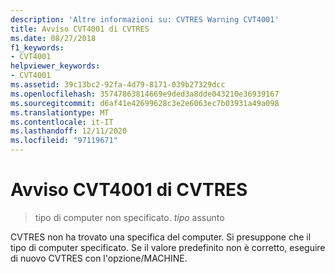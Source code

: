 ```yaml
---
description: 'Altre informazioni su: CVTRES Warning CVT4001'
title: Avviso CVT4001 di CVTRES
ms.date: 08/27/2018
f1_keywords:
- CVT4001
helpviewer_keywords:
- CVT4001
ms.assetid: 39c13bc2-92fa-4d79-8171-039b27329dcc
ms.openlocfilehash: 35747863814669e9ded3a8dde043210e36939167
ms.sourcegitcommit: d6af41e42699628c3e2e6063ec7b03931a49a098
ms.translationtype: MT
ms.contentlocale: it-IT
ms.lasthandoff: 12/11/2020
ms.locfileid: "97119671"
---
```

# <a name="cvtres-warning-cvt4001"></a>Avviso CVT4001 di CVTRES

> tipo di computer non specificato. *tipo* assunto

CVTRES non ha trovato una specifica del computer. Si presuppone che il tipo di computer specificato. Se il valore predefinito non è corretto, eseguire di nuovo CVTRES con l'opzione/MACHINE.
